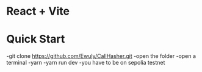 # React + Vite

# Quick Start
-git clone https://github.com/Ewuly/CallHasher.git 
-open the folder
-open a terminal
-yarn
-yarn run dev
-you have to be on sepolia testnet
